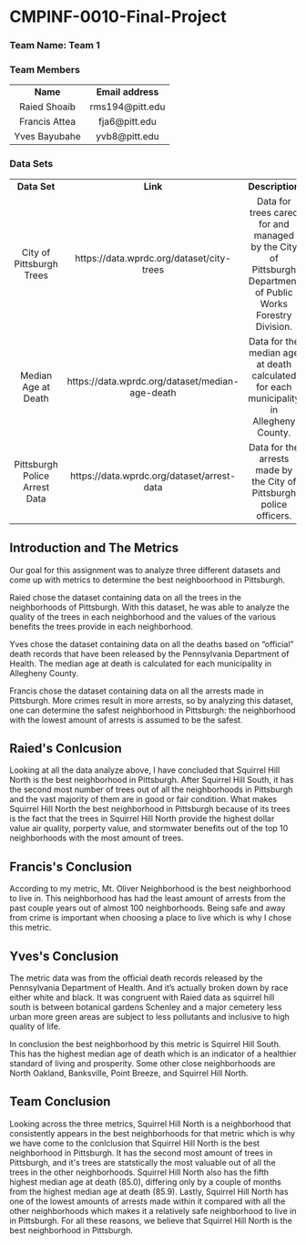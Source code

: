 # CMPINF-0010-Final-Project

### Team Name: Team 1

### Team Members

<table>
  <tr>
    <td align="center"><b>Name</b></td>
    <td align="center"><b>Email address</b></td>
  </tr>
  <tr>
    <td align="center">Raied Shoaib</td>
    <td align="center">rms194@pitt.edu</td>
  </tr>
  <tr>
    <td align="center">Francis Attea</td>
    <td align="center">fja6@pitt.edu</td>
  </tr>
  <tr>
    <td align="center">Yves Bayubahe</td>
    <td align="center">yvb8@pitt.edu</td>
  </tr>
</table>

### Data Sets

<table>
  <tr>
    <td align="center"><b>Data Set</b></td>
    <td align="center"><b>Link</b></td>
    <td align="center"><b>Description</b></td>
  </tr>
  <tr>
    <td align="center">City of Pittsburgh Trees</td>
    <td align="center">https://data.wprdc.org/dataset/city-trees</td>
    <td align="center">Data for trees cared for and managed by the City of Pittsburgh Department of Public Works Forestry Division.</td>
  </tr>
  <tr>
    <td align="center">Median Age at Death</td>
    <td align="center">https://data.wprdc.org/dataset/median-age-death</td>
    <td align="center">Data for the median age at death calculated for each municipality in Allegheny County.</td>
  </tr>
  <tr>
    <td align="center">Pittsburgh Police Arrest Data</td>
    <td align="center">https://data.wprdc.org/dataset/arrest-data</td>
    <td align="center">Data for the arrests made by the City of Pittsburgh police officers.</td>
  </tr>
</table>

## Introduction and The Metrics

Our goal for this assignment was to analyze three different datasets and come up with metrics to determine the best neighboorhood in Pittsburgh. 

Raied chose the dataset containing data on all the trees in the neighborhoods of Pittsburgh. With this dataset, he was able to analyze the quality of the trees in each neighborhood and the values of the various benefits the trees provide in each neighborhood.

Yves chose the dataset containing data on all the deaths based on “official” death records that have been released by the Pennsylvania Department of Health. The median age at death is calculated for each municipality in Allegheny County.

Francis chose the dataset containing data on all the arrests made in Pittsburgh. More crimes result in more arrests, so by analyzing this dataset, one can determine the safest neighborhood in Pittsburgh: the neighborhood with the lowest amount of arrests is assumed to be the safest. 

## Raied's Conlcusion

Looking at all the data analyze above, I have concluded that Squirrel Hill North is the best neighborhood in Pittsburgh. After Squirrel Hill South, it has the second most number of trees out of all the neighborhoods in Pittsburgh and the vast majority of them are in good or fair condition. What makes Squirrel Hill North the best neighborhood in Pittsburgh because of its trees is the fact that the trees in Squirrel Hill North provide the highest dollar value air quality, porperty value, and stormwater benefits out of the top 10 neighborhoods with the most amount of trees. 

## Francis's Conclusion

According to my metric, Mt. Oliver Neighborhood is the  best neighborhood to live in.  This neighborhood has had the least amount of arrests from the past couple years out of almost 100 neighborhoods. Being safe and away from crime is  important when choosing a place to live which is why I chose this metric.  

## Yves's Conclusion
The metric data was from the official death records released by the Pennsylvania Department of Health. 
And it’s actually broken down by race either white and black. 
It was congruent with Raied data as squirrel hill south is between botanical gardens Schenley  and a major cemetery less urban more green areas are subject to less pollutants and inclusive to high quality of life. 


In conclusion the best neighborhood by this metric is Squirrel Hill South. This has the highest median age of death which is an indicator of a healthier standard of living and prosperity. Some other close neighborhoods are North Oakland, Banksville, Point Breeze, and Squirrel Hill North.

## Team Conclusion

Looking across the three metrics, Squirrel Hill North is a neighborhood that consistently appears in the best neighborhoods for that metric which is why we have come to the conlclusion that Squirrel Hill North is the best neighborhood in Pittsburgh. It has the second most amount of trees in Pittsburgh, and it's trees are statstically the most valuable out of all the trees in the other neighborhoods. Squirrel Hill North also has the fifth highest median age at death (85.0), differing only by a couple of months from the highest median age at death (85.9). Lastly, Squirrel Hill North has one of the lowest amounts of arrests made within it compared with all the other neighborhoods which makes it a relatively safe neighborhood to live in in Pittsburgh. For all these reasons, we believe that Squirrel Hill North is the best neighborhood in Pittsburgh. 
